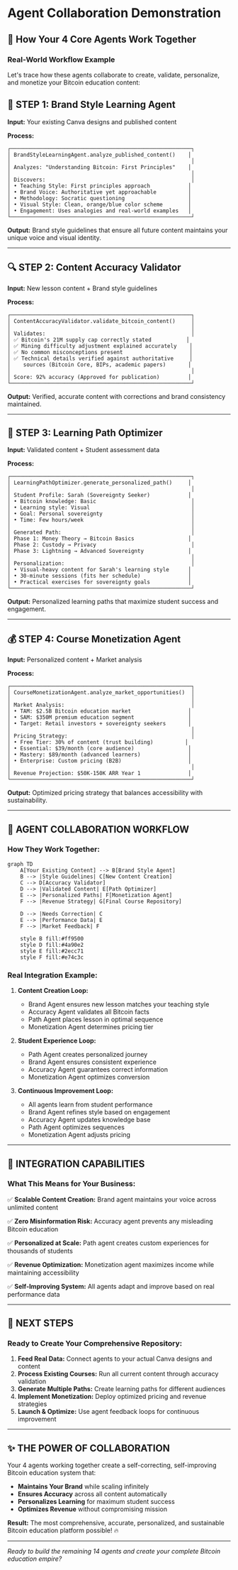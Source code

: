 # Agent Collaboration Demonstration

## 🤝 How Your 4 Core Agents Work Together

### Real-World Workflow Example

Let's trace how these agents collaborate to create, validate, personalize, and monetize your Bitcoin education content:

## 🎨 STEP 1: Brand Style Learning Agent

**Input:** Your existing Canva designs and published content

**Process:**
```
┌─────────────────────────────────────────────────────────┐
│ BrandStyleLearningAgent.analyze_published_content()    │
│                                                         │
│ Analyzes: "Understanding Bitcoin: First Principles"    │
│                                                         │
│ Discovers:                                              │
│ • Teaching Style: First principles approach            │
│ • Brand Voice: Authoritative yet approachable          │
│ • Methodology: Socratic questioning                    │
│ • Visual Style: Clean, orange/blue color scheme        │
│ • Engagement: Uses analogies and real-world examples   │
└─────────────────────────────────────────────────────────┘
```

**Output:** Brand style guidelines that ensure all future content maintains your unique voice and visual identity.

---

## 🔍 STEP 2: Content Accuracy Validator

**Input:** New lesson content + Brand style guidelines

**Process:**
```
┌─────────────────────────────────────────────────────────┐
│ ContentAccuracyValidator.validate_bitcoin_content()     │
│                                                         │
│ Validates:                                              │
│ ✅ Bitcoin's 21M supply cap correctly stated           │
│ ✅ Mining difficulty adjustment explained accurately    │
│ ✅ No common misconceptions present                     │
│ ✅ Technical details verified against authoritative     │
│    sources (Bitcoin Core, BIPs, academic papers)       │
│                                                         │
│ Score: 92% accuracy (Approved for publication)         │
└─────────────────────────────────────────────────────────┘
```

**Output:** Verified, accurate content with corrections and brand consistency maintained.

---

## 🎯 STEP 3: Learning Path Optimizer

**Input:** Validated content + Student assessment data

**Process:**
```
┌─────────────────────────────────────────────────────────┐
│ LearningPathOptimizer.generate_personalized_path()     │
│                                                         │
│ Student Profile: Sarah (Sovereignty Seeker)            │
│ • Bitcoin knowledge: Basic                              │
│ • Learning style: Visual                                │
│ • Goal: Personal sovereignty                            │
│ • Time: Few hours/week                                  │
│                                                         │
│ Generated Path:                                         │
│ Phase 1: Money Theory → Bitcoin Basics                 │
│ Phase 2: Custody → Privacy                              │
│ Phase 3: Lightning → Advanced Sovereignty              │
│                                                         │
│ Personalization:                                        │
│ • Visual-heavy content for Sarah's learning style      │
│ • 30-minute sessions (fits her schedule)               │
│ • Practical exercises for sovereignty goals            │
└─────────────────────────────────────────────────────────┘
```

**Output:** Personalized learning paths that maximize student success and engagement.

---

## 💰 STEP 4: Course Monetization Agent

**Input:** Personalized content + Market analysis

**Process:**
```
┌─────────────────────────────────────────────────────────┐
│ CourseMonetizationAgent.analyze_market_opportunities()  │
│                                                         │
│ Market Analysis:                                        │
│ • TAM: $2.5B Bitcoin education market                  │
│ • SAM: $350M premium education segment                 │
│ • Target: Retail investors + sovereignty seekers       │
│                                                         │
│ Pricing Strategy:                                       │
│ • Free Tier: 30% of content (trust building)          │
│ • Essential: $39/month (core audience)                 │
│ • Mastery: $89/month (advanced learners)               │
│ • Enterprise: Custom pricing (B2B)                     │
│                                                         │
│ Revenue Projection: $50K-150K ARR Year 1               │
└─────────────────────────────────────────────────────────┘
```

**Output:** Optimized pricing strategy that balances accessibility with sustainability.

---

## 🔄 AGENT COLLABORATION WORKFLOW

### How They Work Together:

```mermaid
graph TD
    A[Your Existing Content] --> B[Brand Style Agent]
    B --> |Style Guidelines| C[New Content Creation]
    C --> D[Accuracy Validator]
    D --> |Validated Content| E[Path Optimizer]
    E --> |Personalized Paths| F[Monetization Agent]
    F --> |Revenue Strategy| G[Final Course Repository]

    D --> |Needs Correction| C
    E --> |Performance Data| E
    F --> |Market Feedback| F

    style B fill:#ff9500
    style D fill:#4a90e2
    style E fill:#2ecc71
    style F fill:#e74c3c
```

### Real Integration Example:

1. **Content Creation Loop:**
   - Brand Agent ensures new lesson matches your teaching style
   - Accuracy Agent validates all Bitcoin facts
   - Path Agent places lesson in optimal sequence
   - Monetization Agent determines pricing tier

2. **Student Experience Loop:**
   - Path Agent creates personalized journey
   - Brand Agent ensures consistent experience
   - Accuracy Agent guarantees correct information
   - Monetization Agent optimizes conversion

3. **Continuous Improvement Loop:**
   - All agents learn from student performance
   - Brand Agent refines style based on engagement
   - Accuracy Agent updates knowledge base
   - Path Agent optimizes sequences
   - Monetization Agent adjusts pricing

---

## 🚀 INTEGRATION CAPABILITIES

### What This Means for Your Business:

✅ **Scalable Content Creation:** Brand agent maintains your voice across unlimited content

✅ **Zero Misinformation Risk:** Accuracy agent prevents any misleading Bitcoin education

✅ **Personalized at Scale:** Path agent creates custom experiences for thousands of students

✅ **Revenue Optimization:** Monetization agent maximizes income while maintaining accessibility

✅ **Self-Improving System:** All agents adapt and improve based on real performance data

---

## 🎯 NEXT STEPS

### Ready to Create Your Comprehensive Repository:

1. **Feed Real Data:** Connect agents to your actual Canva designs and content
2. **Process Existing Courses:** Run all current content through accuracy validation
3. **Generate Multiple Paths:** Create learning paths for different audiences
4. **Implement Monetization:** Deploy optimized pricing and revenue strategies
5. **Launch & Optimize:** Use agent feedback loops for continuous improvement

---

## ✨ THE POWER OF COLLABORATION

Your 4 agents working together create a self-correcting, self-improving Bitcoin education system that:

- **Maintains Your Brand** while scaling infinitely
- **Ensures Accuracy** across all content automatically
- **Personalizes Learning** for maximum student success
- **Optimizes Revenue** without compromising mission

**Result:** The most comprehensive, accurate, personalized, and sustainable Bitcoin education platform possible! 🔥

---

*Ready to build the remaining 14 agents and create your complete Bitcoin education empire?*